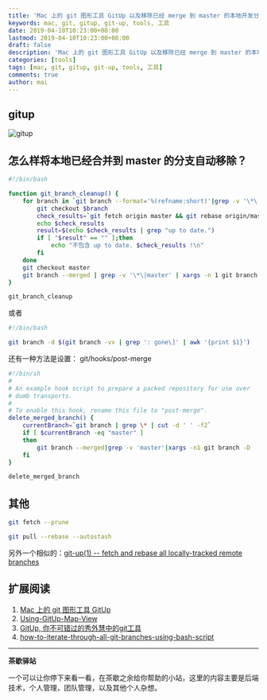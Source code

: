 ```yaml
---
title: 'Mac 上的 git 图形工具 GitUp 以及移除已经 merge 到 master 的本地开发分支'
keywords: mac, git, gitup, git-up, tools, 工具
date: 2019-04-10T10:23:00+08:00
lastmod: 2019-04-10T10:23:00+08:00
draft: false
description: 'Mac 上的 git 图形工具 GitUp 以及移除已经 merge 到 master 的本地开发分支'
categories: [tools]
tags: [mac, git, gitup, git-up, tools, 工具]
comments: true
author: mai
---
```


## gitup

![gitup](https://github.com/git-up/GitUp/wiki/images/16.png)

## 怎么样将本地已经合并到 master 的分支自动移除？

```sh
#!/bin/bash

function git_branch_cleanup() {
    for branch in `git branch --format='%(refname:short)'|grep -v '\*\|master'` ; do
        git checkout $branch
        check_results=`git fetch origin master && git rebase origin/master`
        echo $check_results
        result=$(echo $check_results | grep "up to date.")
        if [ "$result" == "" ];then
            echo "不包含 up to date. $check_results !\n"
        fi
    done
    git checkout master
    git branch --merged | grep -v '\*\|master' | xargs -n 1 git branch -d
}

git_branch_cleanup
```

或者

```sh
#!/bin/bash

git branch -d $(git branch -vv | grep ': gone\]' | awk '{print $1}')

```

还有一种方法是设置： git/hooks/post-merge

```sh
#!/bin/sh
#
# An example hook script to prepare a packed repository for use over
# dumb transports.
#
# To enable this hook, rename this file to "post-merge".
delete_merged_branch() {
    currentBranch=`git branch | grep \* | cut -d ' ' -f2`
    if [ $currentBranch -eq "master" ]
    then
        git branch --merged|grep -v 'master'|xargs -n1 git branch -D
    fi
}

delete_merged_branch
```

## 其他

```sh
git fetch --prune
```

```sh
git pull --rebase --autostash
```

另外一个相似的：[git-up(1) -- fetch and rebase all locally-tracked remote branches](https://github.com/aanand/git-up)

## 扩展阅读

1. [Mac 上的 git 图形工具 GitUp](http://qinghua.github.io/gitup/)
2. [Using-GitUp-Map-View](https://github.com/git-up/GitUp/wiki/Using-GitUp-Map-View)
3. [GitUp, 你不可错过的秀外慧中的git工具](https://wdd.js.org/gitup-the-git-gui-you-will-like.html)
4. [how-to-iterate-through-all-git-branches-using-bash-script](https://stackoverflow.com/questions/3846380/how-to-iterate-through-all-git-branches-using-bash-script)

----

**茶歇驿站**

一个可以让你停下来看一看，在茶歇之余给你帮助的小站，这里的内容主要是后端技术，个人管理，团队管理，以及其他个人杂想。


